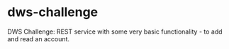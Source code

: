 # dws-challenge
DWS Challenge: REST service with some very basic functionality - to add and read an account.
